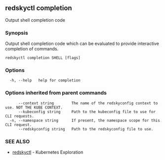 ## redskyctl completion

Output shell completion code

### Synopsis

Output shell completion code which can be evaluated to provide interactive completion of commands.

```
redskyctl completion SHELL [flags]
```

### Options

```
  -h, --help   help for completion
```

### Options inherited from parent commands

```
      --context string        The name of the redskyconfig context to use. NOT THE KUBE CONTEXT.
      --kubeconfig string     Path to the kubeconfig file to use for CLI requests.
  -n, --namespace string      If present, the namespace scope for this CLI request.
      --redskyconfig string   Path to the redskyconfig file to use.
```

### SEE ALSO

* [redskyctl](redskyctl.md)	 - Kubernetes Exploration

